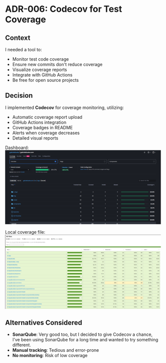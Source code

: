 # ADR-006: Codecov for Test Coverage

## Context

I needed a tool to:

- Monitor test code coverage
- Ensure new commits don't reduce coverage
- Visualize coverage reports
- Integrate with GitHub Actions
- Be free for open source projects

## Decision

I implemented **Codecov** for coverage monitoring, utilizing:

- Automatic coverage report upload
- GitHub Actions integration
- Coverage badges in README
- Alerts when coverage decreases
- Detailed visual reports

Dashboard:
![Codecov dashboard showing code coverage reports](/public/assets/images/blog/architecture-decisions/codecov-1.png)

Local coverage file:
![Coverage dashboard showing code coverage reports](/public/assets/images/blog/architecture-decisions/codecov-2.png)

## Alternatives Considered

- **SonarQube**: Very good too, but I decided to give Codecov a chance, I've
  been using SonarQube for a long time and wanted to try something different.
- **Manual tracking**: Tedious and error-prone
- **No monitoring**: Risk of low coverage
